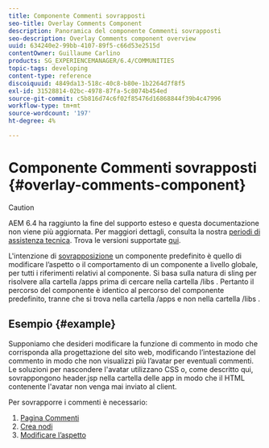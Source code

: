 ```yaml
---
title: Componente Commenti sovrapposti
seo-title: Overlay Comments Component
description: Panoramica del componente Commenti sovrapposti
seo-description: Overlay Comments component overview
uuid: 634240e2-99bb-4107-89f5-c66d53e2515d
contentOwner: Guillaume Carlino
products: SG_EXPERIENCEMANAGER/6.4/COMMUNITIES
topic-tags: developing
content-type: reference
discoiquuid: 4849da13-518c-40c8-b80e-1b2264d7f8f5
exl-id: 31528814-02bc-4978-87fa-5c8074b454ed
source-git-commit: c5b816d74c6f02f85476d16868844f39b4c47996
workflow-type: tm+mt
source-wordcount: '197'
ht-degree: 4%

---
```


# Componente Commenti sovrapposti {#overlay-comments-component}

>[!CAUTION]
>
>AEM 6.4 ha raggiunto la fine del supporto esteso e questa documentazione non viene più aggiornata. Per maggiori dettagli, consulta la nostra [periodi di assistenza tecnica](https://helpx.adobe.com/it/support/programs/eol-matrix.html). Trova le versioni supportate [qui](https://experienceleague.adobe.com/docs/).

L&#39;intenzione di [sovrapposizione](client-customize.md#overlays) un componente predefinito è quello di modificare l’aspetto o il comportamento di un componente a livello globale, per tutti i riferimenti relativi al componente. Si basa sulla natura di sling per risolvere alla cartella /apps prima di cercare nella cartella /libs . Pertanto il percorso del componente è identico al percorso del componente predefinito, tranne che si trova nella cartella /apps e non nella cartella /libs .

## Esempio {#example}

Supponiamo che desideri modificare la funzione di commento in modo che corrisponda alla progettazione del sito web, modificando l’intestazione del commento in modo che non visualizzi più l’avatar per eventuali commenti. Le soluzioni per nascondere l&#39;avatar utilizzano CSS o, come descritto qui, sovrappongono header.jsp nella cartella delle app in modo che il HTML contenente l&#39;avatar non venga mai inviato al client.

Per sovrapporre i commenti è necessario:

1. [Pagina Commenti](overlay-create-comments-page.md)
1. [Crea nodi](overlay-create-nodes.md)
1. [Modificare l’aspetto](overlay-alter-appearance.md)
